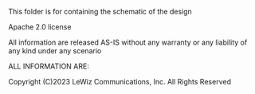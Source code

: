 This folder is for containing the schematic of the design

Apache 2.0 license

All information are released AS-IS without any warranty or any liability of any kind
under any scenario

ALL INFORMATION ARE:

Copyright (C)2023 LeWiz Communications, Inc.
All Rights Reserved
